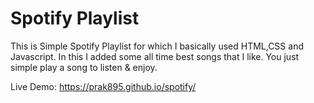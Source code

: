 # Spotify Playlist

This is Simple Spotify Playlist for which I basically used HTML,CSS and Javascript. In this I added some all time best songs that I like. You just simple play a song to listen & enjoy.


Live Demo:  https://prak895.github.io/spotify/  
